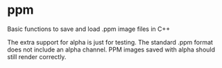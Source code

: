 ppm
===

Basic functions to save and load .ppm image files in C++

The extra support for alpha is just for testing. The standard .ppm format does not include an alpha channel. PPM images saved with alpha should still render correctly.
